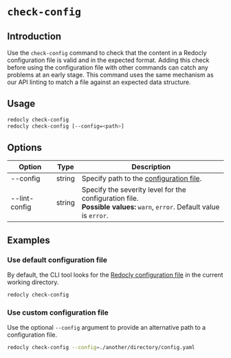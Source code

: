 # `check-config`

## Introduction

Use the `check-config` command to check that the content in a Redocly configuration file is valid and in the expected format.
Adding this check before using the configuration file with other commands can catch any problems at an early stage.
This command uses the same mechanism as our API linting to match a file against an expected data structure.

## Usage

```bash
redocly check-config
redocly check-config [--config=<path>]
```

## Options

| Option        | Type   | Description                                                                                                                  |
| ------------- | ------ | ---------------------------------------------------------------------------------------------------------------------------- |
| --config      | string | Specify path to the [configuration file](#use-custom-configuration-file).                                                    |
| --lint-config | string | Specify the severity level for the configuration file. <br/> **Possible values:** `warn`, `error`. Default value is `error`. |

## Examples

### Use default configuration file

By default, the CLI tool looks for the [Redocly configuration file](../configuration/index.md) in the current working directory.

```bash
redocly check-config
```

### Use custom configuration file

Use the optional `--config` argument to provide an alternative path to a configuration file.

```bash
redocly check-config --config=./another/directory/config.yaml
```
